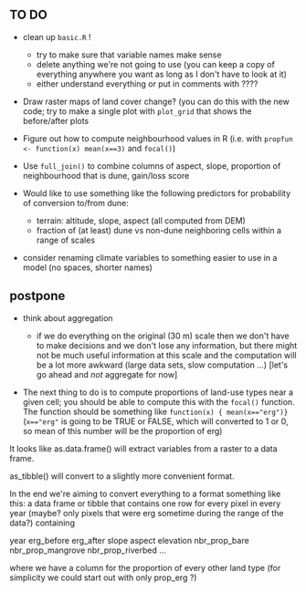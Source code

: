 ## TO DO

- clean up `basic.R` ! 
    - try to make sure that variable names make sense 
    - delete anything we're not going to use (you can keep a copy of everything anywhere you want as long as I don't have to look at it)
    - either understand everything or put in comments with ????
    
- Draw raster maps of land cover change? (you can do this with the new code; try to make a single plot with `plot_grid` that shows the before/after plots
- Figure out how to compute neighbourhood values in R (i.e. with `propfun <- function(x) mean(x==3)` and `focal()`)
- Use `full_join()` to combine columns of aspect, slope, proportion of neighbourhood that is dune, gain/loss score

- Would like to use something like the following predictors for probability of conversion to/from dune: 
     - terrain: altitude, slope, aspect (all computed from DEM)
     - fraction of (at least) dune vs non-dune neighboring cells within a range of scales
  
- consider renaming climate variables to something easier to use in a model (no spaces, shorter names)


## postpone

- think about aggregation
   - if we do everything on the original (30 m) scale then we don't have to make decisions and we don't lose any information, but there might not be much useful information at this scale and the computation will be a lot more awkward (large data sets, slow computation ...) [let's go ahead and *not* aggregate for now]
   
   
- The next thing to do is to compute proportions of land-use types near
a given cell; you should be able to compute this with the `focal()`
function. The function should be something like `function(x) { mean(x=="erg")}` (`x=="erg"` is going to be TRUE or FALSE, which will converted to 1 or 0, so mean of this number will be the proportion of erg)

 It looks like as.data.frame() will extract variables from a raster to a
data frame.

  as_tibble() will convert to a slightly more convenient format.

  In the end we're aiming to convert everything to a format something
like this: a data frame or tibble that contains one row for every pixel
in every year (maybe? only pixels that were erg sometime during the
range of the data?) containing


  year erg_before  erg_after slope aspect elevation nbr_prop_bare
nbr_prop_mangrove nbr_prop_riverbed ...

  where we have a column for the proportion of every other land type
(for simplicity we could start out with only prop_erg ?)
